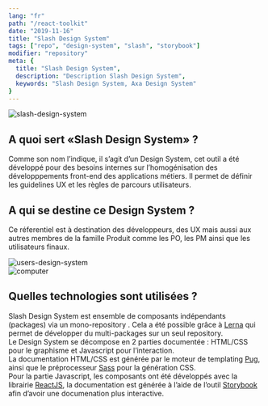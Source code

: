 ```yaml
---
lang: "fr"
path: "/react-toolkit"
date: "2019-11-16"
title: "Slash Design System"
tags: ["repo", "design-system", "slash", "storybook"]
modifier: "repository"
meta: {
  title: "Slash Design System",
  description: "Description Slash Design System",
  keywords: "Slash Design System, Axa Design System"
}
---
```


<section class="grid-2-small-1 af-post__section">
  <img class="af-post__img af-post__img--left" src="../../slash-design-system.png" alt="slash-design-system" />
  <article class="af-post__article af-post__article--left">
    <h2 class="af-post__subtitle af-post__subtitle--left">A quoi sert «Slash Design System» ?</h2>
    <p class="af-post__content">Comme son nom l’indique, il s’agit d’un Design System, cet outil a été développé pour des besoins internes sur l’homogénisation des développpements front-end des applications métiers. Il permet de définir les guidelines UX et les règles de parcours utilisateurs.</p>
  </article>
</section>
<section class="grid-2-small-1 af-post__section">
  <article class="af-post__article af-post__article--right">
    <h2 class="af-post__subtitle af-post__subtitle--right">A qui se destine ce Design System ?</h2>
    <p class="af-post__content">Ce réferentiel est à destination des développeurs, des UX mais aussi aux autres membres de la famille Produit comme les PO, les PM ainsi que les utilisateurs finaux.</p>
  </article>
  <img class="af-post__img af-post__img--right" src="../../users-design-system.jpg" alt="users-design-system" />
</section>
<section class="grid-2-small-1 af-post__section">
  <img class="af-post__img af-post__img--left" src="../../computer.jpg" alt="computer" />
  <article class="af-post__article af-post__article--left">
    <h2 class="af-post__subtitle af-post__subtitle--left">Quelles technologies sont utilisées ?</h2>
    <p class="af-post__content">Slash Design System est ensemble de composants indépendants (packages) via un mono-repository . 
Cela a été possible grâce à <a class="af-post__link af-post__link--external" href="https://lerna.js.org/">Lerna</a> qui permet de développer du multi-packages sur un seul repository.<br/>Le Design System se décompose en 2 parties documentée : HTML/CSS pour le graphisme et Javascript pour l’interaction.<br/>La documentation HTML/CSS est générée par le moteur de templating <a class="af-post__link af-post__link--external" href="https://pugjs.org/">Pug</a>, ainsi que le préprocesseur <a class="af-post__link af-post__link--external" href="https://sass-lang.com/">Sass</a> pour la génération CSS.<br />Pour la partie Javascript, les composants ont été développés avec la librairie <a class="af-post__link af-post__link--external" href="https://reactjs.org/">ReactJS</a>, la documentation est générée à l’aide de l’outil <a class="af-post__link af-post__link--external" href="https://storybook.js.org/">Storybook</a> afin d’avoir une documenation plus interactive.</p>
  </article>
</section>
